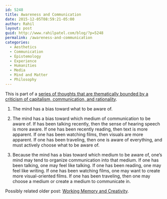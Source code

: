 ```yaml
---
id: 5248
title: Awareness and Communication
date: 2015-12-05T08:59:21-05:00
author: Rahil
layout: post
guid: http://www.rahilpatel.com/blog/?p=5248
permalink: /awareness-and-communication
categories:
  - Aesthetics
  - Communication
  - Epistemology
  - Experience
  - Humanities
  - Media
  - Mind and Matter
  - Philosophy
---
```

This is part of a [series of thoughts that are thematically bounded by a criticism of capitalism, communication, and rationality](http://www.rahilpatel.com/blog/valuable-things-ive-written#criticism_capitalism_communication_rationality).

1. The mind has a bias toward what to be aware of.

2. The mind has a bias toward which medium of communication to be aware of. If has been talking recently, then the sense of hearing speech is more aware. If one has been recently reading, then text is more apparent. If one has been watching films, then visuals are more apparent. If one has been traveling, then one is aware of everything, and must actively choose what to be aware of.

3. Because the mind has a bias toward which medium to be aware of, one&#8217;s mind may tend to organize communication into that medium. If one has been talking, one may feel like talking. If one has been reading, one may feel like writing. If one has been watching films, one may want to create more visual-oriented films. If one has been traveling, then one may choose a medium or create a medium to communicate in.

Possibly related older post: [Working Memory and Creativity](http://www.rahilpatel.com/blog/working-memory-and-creativity).